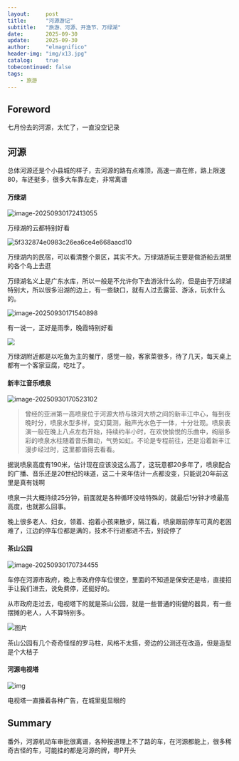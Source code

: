 ```yaml
---
layout:     post
title:      "河源游记"
subtitle:   "旅游、河源、开渔节、万绿湖"
date:       2025-09-30
update:     2025-09-30
author:     "elmagnifico"
header-img: "img/x13.jpg"
catalog:    true
tobecontinued: false
tags:
    - 旅游
---
```


## Foreword

七月份去的河源，太忙了，一直没空记录



## 河源

总体河源还是个小县城的样子，去河源的路有点难顶，高速一直在修，路上限速80，车还挺多，很多大车靠左走，非常离谱



#### 万绿湖

![image-20250930172413055](https://img.elmagnifico.tech/static/upload/elmagnifico/20250930172414901.png)

万绿湖的云都特别好看

![5f332874e0983c26ea6ce4e668aacd10](https://img.elmagnifico.tech/static/upload/elmagnifico/20250930171138735.jpeg)

万绿湖内的民宿，可以看清整个景区，其实不大。万绿湖游玩主要是做游船去湖里的各个岛上去逛

万绿湖名义上是广东水库，所以一般是不允许你下去游泳什么的，但是由于万绿湖特别大，所以很多沿湖的边上，有一些缺口，就有人过去露营、游泳，玩水什么的。



![image-20250930171540898](https://img.elmagnifico.tech/static/upload/elmagnifico/20250930171541221.png)

有一说一，正好是雨季，晚霞特别好看

![](https://img.elmagnifico.tech/static/upload/elmagnifico/20250930173542912.png)

万绿湖附近都是以吃鱼为主的餐厅，感觉一般，客家菜很多，待了几天，每天桌上都有一个客家豆腐，吃吐了。



#### 新丰江音乐喷泉

![image-20250930170523102](https://img.elmagnifico.tech/static/upload/elmagnifico/20250930170523300.png)

> 曾经的亚洲第一高喷泉位于河源大桥与珠河大桥之间的新丰江中心，每到夜晚时分，喷泉水型多样，变幻莫测，融声光水色于一体，十分壮观。喷泉表演一般在晚上八点左右开始，持续约半小时，在欢快愉悦的乐曲中，绚丽多彩的喷泉水柱随着音乐舞动，气势如虹。不论是专程前往，还是沿着新丰江漫步经过时，这里都值得去看看。

据说喷泉高度有190米，估计现在应该没这么高了，这玩意都20多年了，喷泉配合的广播、音乐还是20世纪的味道，这二十来年估计一点都没变，只能说20年前这里是真有钱啊

喷泉一共大概持续25分钟，前面就是各种循环没啥特殊的，就最后1分钟才喷最高高度，也就那么回事。

晚上很多老人、妇女，领着、抱着小孩来散步，隔江看，喷泉跟前停车可真的老困难了，江边的停车位都是满的，技术不行进都进不去，别说停了



#### 茶山公园

![image-20250930170734455](https://img.elmagnifico.tech/static/upload/elmagnifico/20250930170734588.png)

车停在河源市政府，晚上市政府停车位很空，里面的不知道是保安还是啥，直接招手让我们进去，说免费停，还挺好的。

从市政府走过去，电视塔下的就是茶山公园，就是一些普通的街健的器具，有一些摆摊的老人，人不算特别多。

![图片](https://img.elmagnifico.tech/static/upload/elmagnifico/20250930170903739.jpeg)

茶山公园有几个奇奇怪怪的罗马柱，风格不太搭，旁边的公测还在改造，但是造型是个大桔子



#### 河源电视塔

![img](https://img.elmagnifico.tech/static/upload/elmagnifico/20250930170611127.jpeg)

电视塔一直播着各种广告，在城里挺显眼的



## Summary

番外，河源机动车审批很离谱，各种按道理上不了路的车，在河源都能上，很多稀奇古怪的车，可能挂的都是河源的牌，粤P开头
